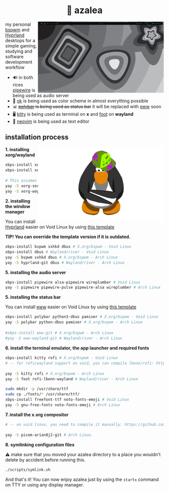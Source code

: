 <div align="center">
    <h1>🌸 azalea</h1>
</div>

<img src="gallery/current.png" align="right" width="400" />

my personal [bspwm] and [Hyprland] desktops for a simple gaming, studying and software development workflow

* 🔊 in both rices [pipewire] is being used as audio server
* 🎨 [ok] is being used as color scheme in almost everything possible
* 📊 ~~[polybar] is being used as status bar~~ it will be replaced with [eww] soon
* 🖥️ [kitty] is being used as terminal on **x** and [foot] on **wayland**
* 📜 [neovim] is being used as text editor

[bspwm]: https://github.com/baskerville/bspwm
[Hyprland]: https://github.com/hyprwm/Hyprland
[polybar]: https://github.com/polybar/polybar 
[eww]: https://github.com/elkowar/eww 
[kitty]: https://github.com/kovidgoyal/kitty
[foot]: https://codeberg.org/dnkl/foot
[pipewire]: https://gitlab.freedesktop.org/pipewire/pipewire/
[neovim]: https://github.com/neovim/neovim
[ok]: https://github.com/itsook

## installation process

<img src="assets/club-penguin-dancing.gif" align="right" width="400" />

**1. installing xorg/wayland**

```bash
xbps-install xorg-minimal xinit xrdb # X.org - Void Linux
xbps-install xorg-server-wayland wayland-protocols # Wayland - Void Linux

# This assumes you have the 'yay' AUR helper installed on your machine.
yay -S xorg-server xorg-xinit xorg-xrdb # X.org - Arch Linux
yay -S xorg-wayland wayland wayland-protocols # Wayland - Arch Linux
```

**2. installing the window manager**

You can install [Hyprland] easier on Void Linux by using [this template](https://github.com/mrkcee/hyprland-void)

**TIP! You can override the template version if it is outdated.**

```bash
xbps-install bspwm sxhkd dbus # X.org/bspwm - Void Linux
xbps-install dbus # Wayland/river - Void Linux
yay -S bspwm sxhkd dbus # X.org/bspwm - Arch Linux
yay -S hyprland-git dbus # Wayland/river - Arch Linux
```

**5. installing the audio server**

```bash
xbps-install pipewire alsa-pipewire wireplumber # Void Linux
yay -S pipewire pipewire-pulse pipewire-alsa wireplumber # Arch Linux
```

**5. installing the status bar**

You can install [eww] easier on Void Linux by using [this template](https://github.com/monke0192/eww-template)

```bash 
xbps-install polybar python3-dbus pamixer # X.org/bspwm - Void Linux
yay -S polybar python-dbus pamixer # X.org/bspwm - Arch Linux

#xbps-install eww-git # X.org/bspwm - Arch Linux
#yay -S eww-wayland-git # Wayland/river - Arch Linux
```

**6. install the terminal emulator, the app launcher and required fonts**

```bash
xbps-install kitty rofi # X.org/bspwm - Void Linux
# -- for rofi/wayland support on void, you can compile lbonn/rofi: https://github.com/lbonn/rofi

yay -S kitty rofi # X.org/bspwm - Arch Linux
yay -S foot rofi-lbonn-wayland # Wayland/river - Arch Linux
```

```bash
sudo mkdir -p /usr/share/ttf
sudo cp ./fonts/* /usr/share/ttf/
xbps-install freefont-ttf noto-fonts-emoji # Void Linux
yay -S gnu-free-fonts noto-fonts-emoji # Arch Linux
```

**7. install the x.org compositor**

```bash
# -- on void linux, you need to compile it manually: https://github.com/Arian8j2/picom

yay -S picom-arian8j2-git # Arch Linux.
```

**8. symlinking configuration files**

⚠️ make sure that you moved your azalea directory to a place you wouldn't delete by accident before
running this.

```bash
./scripts/symlink.sh
```

And that's it! You can now enjoy azalea just by using the `startx` command on TTY or using any display
manager.

